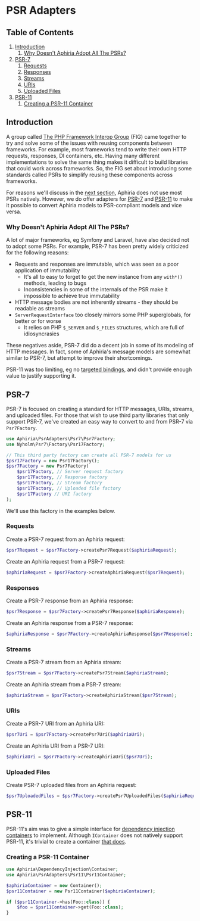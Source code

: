 <h1 id="doc-title">PSR Adapters</h1>

<nav class="toc-nav" markdown="1">

<div class="toc-nav-contents" markdown="1">

<h2 id="table-of-contents">Table of Contents</h2>

1. [Introduction](#introduction)
   1. [Why Doesn't Aphiria Adopt All The PSRs?](#why-doesnt-aphiria-adopt-all-the-psrs)
2. [PSR-7](#psr-7)
   1. [Requests](#psr-7-requests)
   1. [Responses](#psr-7-responses)
   1. [Streams](#psr-7-streams)
   1. [URIs](#psr-7-uris)
   1. [Uploaded Files](#psr-7-uploaded-files)
3. [PSR-11](#psr-11)
   1. [Creating a PSR-11 Container](#creating-a-psr-11-container)

</div>

</nav>

<h2 id="introduction">Introduction</h2>

A group called <a href="https://www.php-fig.org/" target="_blank">The PHP Framework Interop Group</a> (FIG) came together to try and solve some of the issues with reusing components between frameworks.  For example, most frameworks tend to write their own HTTP requests, responses, DI containers, etc.  Having many different implementations to solve the same thing makes it difficult to build libraries that could work across frameworks.  So, the FIG set about introducing some standards called PSRs to simplify reusing these components across frameworks.

For reasons we'll discuss in the [next section](#why-doesnt-aphiria-adopt-all-the-psrs), Aphiria does not use most PSRs natively.  However, we do offer adapters for [PSR-7](#psr-7) and [PSR-11](#psr-11) to make it possible to convert Aphiria models to PSR-compliant models and vice versa.

<h3 id="why-doesnt-aphiria-adopt-all-the-psrs">Why Doesn't Aphiria Adopt All The PSRs?</h3>

A lot of major frameworks, eg Symfony and Laravel, have also decided not to adopt some PSRs.  For example, PSR-7 has been pretty widely criticized for the following reasons:

* Requests and responses are immutable, which was seen as a poor application of immutability
  - It's all to easy to forget to get the new instance from any `with*()` methods, leading to bugs
  - Inconsistencies in some of the internals of the PSR make it impossible to achieve true immutability
* HTTP message bodies are not inherently streams - they should be readable as streams
* `ServerRequestInterface` too closely mirrors some PHP superglobals, for better or for worse
  - It relies on PHP `$_SERVER` and `$_FILES` structures, which are full of idiosyncrasies

These negatives aside, PSR-7 did do a decent job in some of its modeling of HTTP messages.  In fact, some of Aphiria's message models are somewhat similar to PSR-7, but attempt to improve their shortcomings.

PSR-11 was too limiting, eg no [targeted bindings](dependency-injection.md#targeted-bindings), and didn't provide enough value to justify supporting it.

<h2 id="psr-7">PSR-7</h2>

PSR-7 is focused on creating a standard for HTTP messages, URIs, streams, and uploaded files.  For those that wish to use third party libraries that only support PSR-7, we've created an easy way to convert to and from PSR-7 via `Psr7Factory`.

```php
use Aphiria\PsrAdapters\Psr7\Psr7Factory;
use Nyholm\Psr7\Factory\Psr17Factory;

// This third party factory can create all PSR-7 models for us
$psr17Factory = new Psr17Factory();
$psr7Factory = new Psr7Factory(
    $psr17Factory, // Server request factory
    $psr17Factory, // Response factory
    $psr17Factory, // Stream factory
    $psr17Factory, // Uploaded file factory
    $psr17Factory // URI factory
);
```

We'll use this factory in the examples below.

<h3 id="psr-7-requests">Requests</h3>

Create a PSR-7 request from an Aphiria request:

```php
$psr7Request = $psr7Factory->createPsr7Request($aphiriaRequest);
```

Create an Aphiria request from a PSR-7 request:

```php
$aphiriaRequest = $psr7Factory->createAphiriaRequest($psr7Request);
```

<h3 id="psr-7-responses">Responses</h3>

Create a PSR-7 response from an Aphiria response:

```php
$psr7Response = $psr7Factory->createPsr7Response($aphiriaResponse);
```

Create an Aphiria response from a PSR-7 response:

```php
$aphiriaResponse = $psr7Factory->createAphiriaResponse($psr7Response);
```

<h3 id="psr-7-streams">Streams</h3>

Create a PSR-7 stream from an Aphiria stream:

```php
$psr7Stream = $psr7Factory->createPsr7Stream($aphiriaStream);
```

Create an Aphiria stream from a PSR-7 stream:

```php
$aphiriaStream = $psr7Factory->createAphiriaStream($psr7Stream);
```

<h3 id="psr-7-uris">URIs</h3>

Create a PSR-7 URI from an Aphiria URI:

```php
$psr7Uri = $psr7Factory->createPsr7Uri($aphiriaUri);
```

Create an Aphiria URI from a PSR-7 URI:

```php
$aphiriaUri = $psr7Factory->createAphiriaUri($psr7Uri);
```

<h3 id="psr-7-uploaded-files">Uploaded Files</h3>

Create PSR-7 uploaded files from an Aphiria request:

```php
$psr7UploadedFiles = $psr7Factory->createPsr7UploadedFiles($aphiriaRequest);
```

<h2 id="psr-11">PSR-11</h2>

PSR-11's aim was to give a simple interface for [dependency injection containers](dependency-injection.md) to implement.  Although `IContainer` does not natively support PSR-11, it's trivial to create a container [that does](#creating-a-psr-11-container).

<h3 id="creating-a-psr-11-container">Creating a PSR-11 Container</h3>

```php
use Aphiria\DependencyInjection\Container;
use Aphiria\PsrAdapters\Psr11\Psr11Container;

$aphiriaContainer = new Container();
$psr11Container = new Psr11Container($aphiriaContainer);

if ($psr11Container->has(Foo::class)) {
    $foo = $psr11Container->get(Foo::class);
}
```
